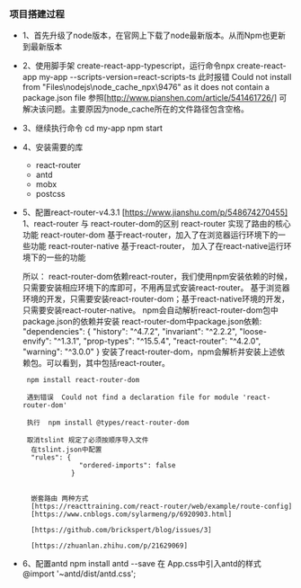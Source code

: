 ### 项目搭建过程
- 1、首先升级了node版本，在官网上下载了node最新版本。从而Npm也更新到最新版本

- 2、使用脚手架 create-react-app-typescript，运行命令npx create-react-app my-app --scripts-version=react-scripts-ts
此时报错 Could not install from "Files\nodejs\node_cache\_npx\9476" as it does not contain a package.json file
参照[http://www.pianshen.com/article/541461726/] 可解决该问题。主要原因为node_cache所在的文件路径包含空格。

- 3、继续执行命令 cd my-app  npm start
              
- 4、安装需要的库 
  - react-router 
  - antd 
  - mobx 
  - postcss

- 5、配置react-router-v4.3.1
    [https://www.jianshu.com/p/548674270455]
    1、react-router 与 react-router-dom的区别
       react-router 实现了路由的核心功能
       react-router-dom 基于react-router，加入了在浏览器运行环境下的一些功能
       react-router-native 基于react-router， 加入了在react-native运行环境下的一些的功能
       
    所以：
      react-router-dom依赖react-router，我们使用npm安装依赖的时候，只需要安装相应环境下的库即可，不用再显式安装react-router。
      基于浏览器环境的开发，只需要安装react-router-dom；基于react-native环境的开发，只需要安装react-router-native。
      npm会自动解析react-router-dom包中package.json的依赖并安装
       react-router-dom中package.json依赖:
       "dependencies": {
           "history": "^4.7.2",
           "invariant": "^2.2.2",
           "loose-envify": "^1.3.1",
           "prop-types": "^15.5.4",
           "react-router": "^4.2.0",
           "warning": "^3.0.0"
         }
       安装了react-router-dom，npm会解析并安装上述依赖包。可以看到，其中包括react-router。
       
       npm install react-router-dom
       
       遇到错误  Could not find a declaration file for module 'react-router-dom'
       
       执行  npm install @types/react-router-dom
       
       取消tslint 规定了必须按顺序导入文件
        在tslint.json中配置 
        "rules": {
                    "ordered-imports": false
                  }
                  
                  
        嵌套路由 两种方式
        [https://reacttraining.com/react-router/web/example/route-config]
        [https://www.cnblogs.com/sylarmeng/p/6920903.html]
        
        [https://github.com/brickspert/blog/issues/3]
        
        [https://zhuanlan.zhihu.com/p/21629069]
        
- 6、配置antd 
     npm install antd --save
     在 App.css中引入antd的样式  @import '~antd/dist/antd.css';

       
